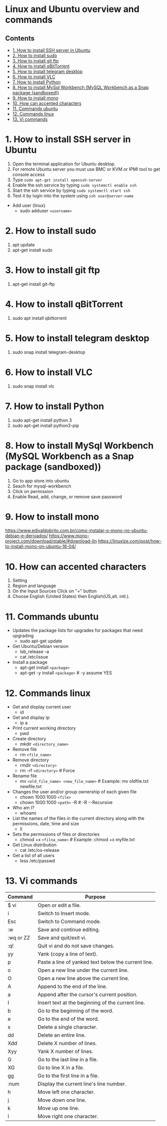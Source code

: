 # Linux and Ubuntu overview and commands <!-- omit in toc -->

## Contents <!-- omit in toc -->

- [1. How to install SSH server in Ubuntu](#1-how-to-install-ssh-server-in-ubuntu)
- [2. How to install sudo](#2-how-to-install-sudo)
- [3. How to install git ftp](#3-how-to-install-git-ftp)
- [4. How to install qBitTorrent](#4-how-to-install-qbittorrent)
- [5. How to install telegram desktop](#5-how-to-install-telegram-desktop)
- [6. How to install VLC](#6-how-to-install-vlc)
- [7. How to install Python](#7-how-to-install-python)
- [8. How to install MySql Workbench (MySQL Workbench as a Snap package (sandboxed))](#8-how-to-install-mysql-workbench-mysql-workbench-as-a-snap-package-sandboxed)
- [9. How to install mono](#9-how-to-install-mono)
- [10. How can accented characters](#10-how-can-accented-characters)
- [11. Commands ubuntu](#11-commands-ubuntu)
- [12. Commands linux](#12-commands-linux)
- [13. Vi commands](#13-vi-commands)

# 1. How to install SSH server in Ubuntu

1. Open the terminal application for Ubuntu desktop.
2. For remote Ubuntu server you must use BMC or KVM or IPMI tool to get console access
3. Type `sudo apt-get install openssh-server`
4. Enable the ssh service by typing `sudo systemctl enable ssh`
5. Start the ssh service by typing `sudo systemctl start ssh`
6. Test it by login into the system using `ssh user@server-name`

- Add user (linux)
  - sudo adduser `<username>`

# 2. How to install sudo

1. apt update
2. apt-get install sudo

# 3. How to install git ftp

1. apt-get install git-ftp

# 4. How to install qBitTorrent

1. sudo apt install qbittorrent

# 5. How to install telegram desktop

1. sudo snap install telegram-desktop

# 6. How to install VLC

1. sudo snap install vlc

# 7. How to install Python

1. sudo apt-get install python 3
2. sudo apt-get install python3-pip

# 8. How to install MySql Workbench (MySQL Workbench as a Snap package (sandboxed))

1. Go to app store into ubuntu
2. Seach for mysql-workbench
3. Click on permission
4. Enable Read, add, change, or remove save password

# 9. How to install mono

https://www.edivaldobrito.com.br/como-instalar-o-mono-no-ubuntu-debian-e-derivados/
https://www.mono-project.com/download/stable/#download-lin
https://linuxize.com/post/how-to-install-mono-on-ubuntu-18-04/

# 10. How can accented characters

1. Setting
2. Region and language
3. On the Input Sources Click on "+" button
4. Choose English (United States) then English(US,alt. intl.).

# 11. Commands ubuntu

- Updates the package lists for upgrades for packages that need upgrading
  - sudo apt-get update
- Get Ubuntu/Debian version
  - lsb_release -a
  - cat /etc/issue
- Install a package
  - apt-get install `<package>`
  - apt-get -y install `<package>` # -y assume YES

# 12. Commands linux

- Get and display current user
  - id
- Get and display ip
  - ip a
- Print current working directory
  - pwd
- Create directory
  - mkdir `<directory_name>`
- Remove file
  - rm `<file_name>`
- Remove directory
  - rmdir `<directory>`
  - rm -rf `<directory>` # Force
- Rename file
  - mv `<old_file_name> <new_file_name>` # Example: mv oldfile.txt newfile.txt
- Changes the user and/or group ownership of each given file
  - chown 1000:1000 `<file>`
  - chown 1000:1000 `<path>` -R # -R --Recursive
- Who am I?
  - whoami
- List the names of the files in the current directory along with the permissions, date, time and size
  - ll
- Sets the permissions of files or directories
  - chmod +x `<filna_name>` # Example: chmod +x myfile.txt
- Get Linux distribution
  - cat /etc/os-release
- Get a list of all users
  - less /etc/passwd

# 13. Vi commands

| Command         | Purpose                                             |
| --------------- | --------------------------------------------------- |
| $ vi <filename> | Open or edit a file.                                |
| i               | Switch to Insert mode.                              |
| Esc             | Switch to Command mode.                             |
| :w              | Save and continue editing.                          |
| :wq or ZZ       | Save and quit/exit vi.                              |
| :q!             | Quit vi and do not save changes.                    |
| yy              | Yank (copy a line of text).                         |
| p               | Paste a line of yanked text below the current line. |
| o               | Open a new line under the current line.             |
| O               | Open a new line above the current line.             |
| A               | Append to the end of the line.                      |
| a               | Append after the cursor's current position.         |
| I               | Insert text at the beginning of the current line.   |
| b               | Go to the beginning of the word.                    |
| e               | Go to the end of the word.                          |
| x               | Delete a single character.                          |
| dd              | Delete an entire line.                              |
| Xdd             | Delete X number of lines.                           |
| Xyy             | Yank X number of lines.                             |
| G               | Go to the last line in a file.                      |
| XG              | Go to line X in a file.                             |
| gg              | Go to the first line in a file.                     |
| :num            | Display the current line's line number.             |
| h               | Move left one character.                            |
| j               | Move down one line.                                 |
| k               | Move up one line.                                   |
| l               | Move right one character.                           |
